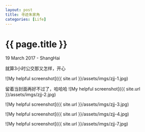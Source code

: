 ```yaml
---
layout: post
title: 寻迹朱家角
categories: [Life]
---
```


{{ page.title }}
================

<p class="meta">19 March 2017 - ShangHai</p>

就算3小时公交那又怎样，开心   

![My helpful screenshot]({{ site.url }}/assets/imgs/zjj-1.jpg)

留着当封面再好不过了，哈哈哈
![My helpful screenshot]({{ site.url }}/assets/imgs/zjj-2.jpg)

![My helpful screenshot]({{ site.url }}/assets/imgs/zjj-3.jpg)

![My helpful screenshot]({{ site.url }}/assets/imgs/zjj-4.jpg)

![My helpful screenshot]({{ site.url }}/assets/imgs/zjj-7.jpg)




<div class="ds-thread" data-thread-key="{{ site.url }}/_posts/2017-03-19-寻迹朱家角.md" data-title="{{ page.title }}" data-url="http://field-li.github.io/tech/2017/03/19/寻迹朱家角.html"></div>

<!-- 多说公共JS代码 start (一个网页只需插入一次) -->
<script type="text/javascript">
var duoshuoQuery = {short_name:"floryli"};
	(function() {
		var ds = document.createElement('script');
		ds.type = 'text/javascript';ds.async = true;
		ds.src = (document.location.protocol == 'https:' ? 'https:' : 'http:') + '//static.duoshuo.com/embed.js';
		ds.charset = 'UTF-8';
		(document.getElementsByTagName('head')[0] 
		 || document.getElementsByTagName('body')[0]).appendChild(ds);
	})();
</script>
<!-- 多说公共JS代码 end -->
